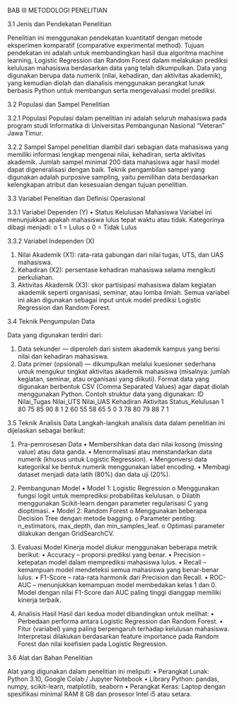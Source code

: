 BAB III
METODOLOGI PENELITIAN

3.1 Jenis dan Pendekatan Penelitian

Penelitian ini menggunakan pendekatan kuantitatif dengan metode eksperimen komparatif (comparative experimental method).
Tujuan pendekatan ini adalah untuk membandingkan hasil dua algoritma machine learning, Logistic Regression dan Random Forest dalam melakukan prediksi kelulusan mahasiswa berdasarkan data yang telah dikumpulkan.
Data yang digunakan berupa data numerik (nilai, kehadiran, dan aktivitas akademik), yang kemudian diolah dan dianalisis menggunakan perangkat lunak berbasis Python untuk membangun serta mengevaluasi model prediksi.


3.2 Populasi dan Sampel Penelitian

3.2.1 Populasi
Populasi dalam penelitian ini adalah seluruh mahasiswa pada program studi Informatika di Universitas Pembangunan Nasional “Veteran” Jawa Timur.

3.2.2 Sampel
Sampel penelitian diambil dari sebagian data mahasiswa yang memiliki informasi lengkap mengenai nilai, kehadiran, serta aktivitas akademik. Jumlah sampel minimal 200 data mahasiswa agar hasil model dapat digeneralisasi dengan baik.
Teknik pengambilan sampel yang digunakan adalah purposive sampling, yaitu pemilihan data berdasarkan kelengkapan atribut dan kesesuaian dengan tujuan penelitian.


3.3 Variabel Penelitian dan Definisi Operasional

3.3.1 Variabel Dependen (Y)
• Status Kelulusan Mahasiswa
Variabel ini menunjukkan apakah mahasiswa lulus tepat waktu atau tidak.
Kategorinya dibagi menjadi:
o 1 = Lulus
o 0 = Tidak Lulus

3.3.2 Variabel Independen (X)

1. Nilai Akademik (X1): rata-rata gabungan dari nilai tugas, UTS, dan UAS mahasiswa.
2. Kehadiran (X2): persentase kehadiran mahasiswa selama mengikuti perkuliahan.
3. Aktivitas Akademik (X3): skor partisipasi mahasiswa dalam kegiatan akademik seperti organisasi, seminar, atau lomba ilmiah.
   Semua variabel ini akan digunakan sebagai input untuk model prediksi Logistic Regression dan Random Forest.

3.4 Teknik Pengumpulan Data

Data yang digunakan terdiri dari:

1. Data sekunder — diperoleh dari sistem akademik kampus yang berisi nilai dan kehadiran mahasiswa.
2. Data primer (opsional) — dikumpulkan melalui kuesioner sederhana untuk mengukur tingkat aktivitas akademik mahasiswa (misalnya: jumlah kegiatan, seminar, atau organisasi yang diikuti).
   Format data yang digunakan berbentuk CSV (Comma Separated Values) agar dapat diolah menggunakan Python.
   Contoh struktur data yang digunakan:
   ID Nilai_Tugas Nilai_UTS Nilai_UAS Kehadiran Aktivitas Status_Kelulusan
   1 80 75 85 90 8 1
   2 60 55 58 65 5 0
   3 78 80 79 88 7 1


3.5 Teknik Analisis Data
Langkah-langkah analisis data dalam penelitian ini dijelaskan sebagai berikut:

1. Pra-pemrosesan Data
   • Membersihkan data dari nilai kosong (missing value) atau data ganda.
   • Menormalisasi atau menstandarkan data numerik (khusus untuk Logistic Regression).
   • Mengonversi data kategorikal ke bentuk numerik menggunakan label encoding.
   • Membagi dataset menjadi data latih (80%) dan data uji (20%).

2. Pembangunan Model
   • Model 1: Logistic Regression
   o Menggunakan fungsi logit untuk memprediksi probabilitas kelulusan.
   o Dilatih menggunakan Scikit-learn dengan parameter regularisasi C yang dioptimasi.
   • Model 2: Random Forest
   o Menggunakan beberapa Decision Tree dengan metode bagging.
   o Parameter penting: n_estimators, max_depth, dan min_samples_leaf.
   o Optimasi parameter dilakukan dengan GridSearchCV.

3. Evaluasi Model
   Kinerja model diukur menggunakan beberapa metrik berikut:
   • Accuracy – proporsi prediksi yang benar.
   • Precision – ketepatan model dalam memprediksi mahasiswa lulus.
   • Recall – kemampuan model mendeteksi semua mahasiswa yang benar-benar lulus.
   • F1-Score – rata-rata harmonik dari Precision dan Recall.
   • ROC-AUC – menunjukkan kemampuan model membedakan kelas 1 dan 0.
   Model dengan nilai F1-Score dan AUC paling tinggi dianggap memiliki kinerja terbaik.

4. Analisis Hasil
   Hasil dari kedua model dibandingkan untuk melihat:
   • Perbedaan performa antara Logistic Regression dan Random Forest.
   • Fitur (variabel) yang paling berpengaruh terhadap kelulusan mahasiswa.
   Interpretasi dilakukan berdasarkan feature importance pada Random Forest dan nilai koefisien pada Logistic Regression.


3.6 Alat dan Bahan Penelitian

Alat yang digunakan dalam penelitian ini meliputi:
• Perangkat Lunak: Python 3.10, Google Colab / Jupyter Notebook
• Library Python: pandas, numpy, scikit-learn, matplotlib, seaborn
• Perangkat Keras: Laptop dengan spesifikasi minimal RAM 8 GB dan prosesor Intel i5 atau setara.
